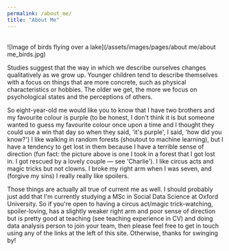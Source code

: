 ```yaml
---
permalink: /about_me/
title: "About Me"
---
```

<br>
![Image of birds flying over a lake](/assets/images/pages/about me/about me_birds.jpg) <br>

Studies suggest that the way in which we describe ourselves changes qualitatively as we grow up. Younger children tend to describe themselves with a focus on things that are more concrete, such as physical characteristics or hobbies. The older we get, the more we focus on psychological states and the perceptions of others. 

So eight-year-old me would like you to know that I have two brothers and my favourite colour is purple (to be honest, I don't think it is but someone wanted to guess my favourite colour once upon a time and I thought they could use a win that day so when they said, 'it's purple', I said, 'how did you know?') I like walking in random forests (shoutout to machine learning), but I have a tendency to get lost in them because I have a terrible sense of direction (fun fact: the picture above is one I took in a forest that I got lost in. I got rescued by a lovely couple — see 'Charlie'). I like circus acts and magic tricks but not clowns. I broke my right arm when I was seven, and (forgive my sins) I really really like spoilers. 

Those things are actually all true of current me as well. I should probably just add that I'm currently studying a MSc in Social Data Science at Oxford University. So if you're open to having a circus act/magic trick-watching, spoiler-loving, has a slightly weaker right arm and poor sense of direction but is pretty good at teaching (see teaching experience in CV) and doing data analysis person to join your team, then please feel free to get in touch using any of the links at the left of this site. Otherwise, thanks for swinging by!